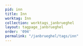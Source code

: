 ```yaml
---
pid: inn
title: Inn
worktag: Inn
collection: worktags_janbrueghel
layout: tagpage_janbrueghel
order: '094'
permalink: "/janbrueghel/tags/inn"
---
```

